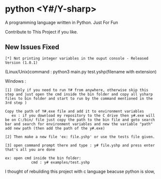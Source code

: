 # python <Y#/Y-sharp>
A programming language written in Python. Just For Fun

Contribute to This Project if you like. 

## New Issues Fixed
`[*] Not printing integer variables in the ouput console - Released Version (1.0.1)`

(Linux/Unix)command : python3 main.py test.yshp(filename with extension)

Windows : 
```
[1] (Only if you need to run Y# from anywhere, otherwise skip this step and just open the cmd inside the bin folder and copy all ysharp files to bin folder and start to run by the command mentioned in the 3rd step )

Copy the path of Y#.exe file and add it to environment variables
   ex : if you download my repository to the C drive then y#.exe will be on C:/bin/ file just copy the path to the bin file and goto search bar and search for environment variables and new the variable "path" add new path (then add the path of the y#.exe)
   
[2] Then make a new file 'ex: file.yshp' or use the tests file given.

[3] open command prompt there and type : y# file.yshp and press enter that's all you are done

ex: open cmd inside the bin folder:
            cmd : y# examples/test.yshp

```

I thought of rebuilding this project with c language beacuse python is slow, 
